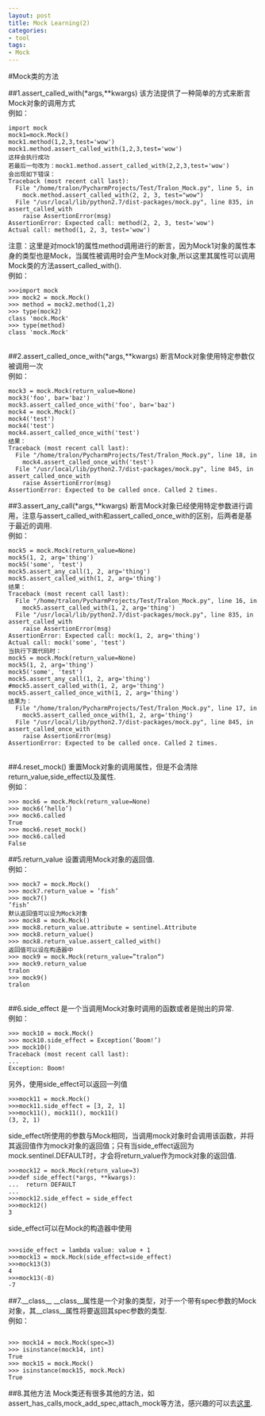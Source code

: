 ```yaml
---
layout: post
title: Mock Learning(2)
categories:
- tool
tags:
- Mock
---
```

#Mock类的方法

##1.assert_called_with(*args,**kwargs)
该方法提供了一种简单的方式来断言Mock对象的调用方式  
例如：  
<pre>
<code>import mock
mock1=mock.Mock()
mock1.method(1,2,3,test='wow')
mock1.method.assert_called_with(1,2,3,test='wow')
这样会执行成功
若最后一句改为：mock1.method.assert_called_with(2,2,3,test='wow')
会出现如下错误：
Traceback (most recent call last):
  File "/home/tralon/PycharmProjects/Test/Tralon_Mock.py", line 5, in <module>
    mock.method.assert_called_with(2, 2, 3, test="wow")
  File "/usr/local/lib/python2.7/dist-packages/mock.py", line 835, in assert_called_with
    raise AssertionError(msg)
AssertionError: Expected call: method(2, 2, 3, test='wow')
Actual call: method(1, 2, 3, test='wow')
</code></pre>

注意：这里是对mock1的属性method调用进行的断言，因为Mock1对象的属性本身的类型也是Mock，当属性被调用时会产生Mock对象,所以这里其属性可以调用Mock类的方法assert_called_with().  
例如：  
<pre>
<code>>>>import mock
>>> mock2 = mock.Mock()
>>> method = mock2.method(1,2)
>>> type(mock2)
class 'mock.Mock'
>>> type(method)
class 'mock.Mock'
</code>
</pre>

##2.assert_called_once_with(*args,**kwargs)
断言Mock对象使用特定参数仅被调用一次  
例如：  
<pre>
<code>mock3 = mock.Mock(return_value=None)
mock3('foo', bar='baz')
mock3.assert_called_once_with('foo', bar='baz')
mock4 = mock.Mock()
mock4('test')
mock4('test')
mock4.assert_called_once_with('test')
结果：
Traceback (most recent call last):
  File "/home/tralon/PycharmProjects/Test/Tralon_Mock.py", line 18, in <module>
    mock4.assert_called_once_with('test')
  File "/usr/local/lib/python2.7/dist-packages/mock.py", line 845, in assert_called_once_with
    raise AssertionError(msg)
AssertionError: Expected to be called once. Called 2 times.
</code></pre>

##3.assert_any_call(*args,**kwargs)
断言Mock对象已经使用特定参数进行调用，注意与assert_called_with和assert_called_once_with的区别，后两者是基于最近的调用.  
例如：  
<pre>
<code>mock5 = mock.Mock(return_value=None)
mock5(1, 2, arg='thing')
mock5('some', 'test')
mock5.assert_any_call(1, 2, arg='thing')
mock5.assert_called_with(1, 2, arg='thing')
结果：
Traceback (most recent call last):
  File "/home/tralon/PycharmProjects/Test/Tralon_Mock.py", line 16, in <module>
    mock5.assert_called_with(1, 2, arg='thing')
  File "/usr/local/lib/python2.7/dist-packages/mock.py", line 835, in assert_called_with
    raise AssertionError(msg)
AssertionError: Expected call: mock(1, 2, arg='thing')
Actual call: mock('some', 'test')
当执行下面代码时：
mock5 = mock.Mock(return_value=None)
mock5(1, 2, arg='thing')
mock5('some', 'test')
mock5.assert_any_call(1, 2, arg='thing')
#mock5.assert_called_with(1, 2, arg='thing')
mock5.assert_called_once_with(1, 2, arg='thing')
结果为：
  File "/home/tralon/PycharmProjects/Test/Tralon_Mock.py", line 17, in <module>
    mock5.assert_called_once_with(1, 2, arg='thing')
  File "/usr/local/lib/python2.7/dist-packages/mock.py", line 845, in assert_called_once_with
    raise AssertionError(msg)
AssertionError: Expected to be called once. Called 2 times.
</code>
</pre>

##4.reset_mock()
重置Mock对象的调用属性，但是不会清除return_value,side_effect以及属性.  
例如：  
<pre><code>>>> mock6 = mock.Mock(return_value=None)
>>> mock6(’hello’)
>>> mock6.called
True
>>> mock6.reset_mock()
>>> mock6.called
False</code></pre>

##5.return_value
设置调用Mock对象的返回值.  
例如：  
<pre>
<code>>>> mock7 = mock.Mock()
>>> mock7.return_value = ’fish’
>>> mock7()
’fish’
默认返回值可以设为Mock对象
>>> mock8 = mock.Mock()
>>> mock8.return_value.attribute = sentinel.Attribute
>>> mock8.return_value()
>>> mock8.return_value.assert_called_with()
返回值可以设在构造器中
>>> mock9 = mock.Mock(return_value=”tralon“)
>>> mock9.return_value
tralon
>>> mock9()
tralon
</code>
</pre>

##6.side_effect
是一个当调用Mock对象时调用的函数或者是抛出的异常.  
例如：  
<pre>
<code>>>> mock10 = mock.Mock()
>>> mock10.side_effect = Exception(’Boom!’)
>>> mock10()
Traceback (most recent call last):
...
Exception: Boom!
</code></pre>

另外，使用side_effect可以返回一列值  
<pre><code>>>>mock11 = mock.Mock()
>>>mock11.side_effect = [3, 2, 1]
>>>mock11(), mock11(), mock11()
(3, 2, 1)
</code></pre>

side_effect所使用的参数与Mock相同，当调用mock对象时会调用该函数，并将其返回值作为mock对象的返回值；只有当side_effect返回为mock.sentinel.DEFAULT时，才会将return_value作为mock对象的返回值.
<pre><code>>>>mock12 = mock.Mock(return_value=3)
>>>def side_effect(*args, **kwargs):
...	 return DEFAULT
...
>>>mock12.side_effect = side_effect
>>>mock12()
3
</code></pre>

side_effect可以在Mock的构造器中使用
<pre><code>
>>>side_effect = lambda value: value + 1
>>>mock13 = mock.Mock(side_effect=side_effect)
>>>mock13(3)
4
>>>mock13(-8)
-7
</code></pre>

##7.\_\_class\_\_
\_\_class\_\_属性是一个对象的类型，对于一个带有spec参数的Mock对象，其\_\_class\_\_属性将要返回其spec参数的类型.  
例如：  
<pre><code>
>>> mock14 = mock.Mock(spec=3)
>>> isinstance(mock14, int)
True
>>> mock15 = mock.Mock()
>>> isinstance(mock15, mock.Mock)
True
</code></pre>

##8.其他方法
Mock类还有很多其他的方法，如assert_has_calls,mock_add_spec,attach_mock等方法，感兴趣的可以去[这里](http://www.voidspace.org.uk/python/mock/).





